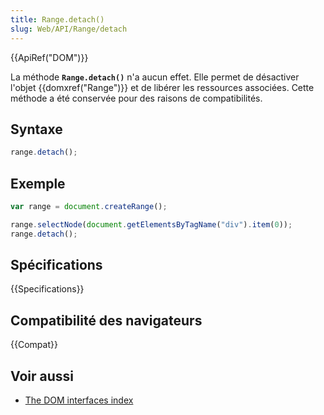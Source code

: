 ```yaml
---
title: Range.detach()
slug: Web/API/Range/detach
---
```


{{ApiRef("DOM")}}

La méthode **`Range.detach()`** n'a aucun effet. Elle permet de désactiver l'objet {{domxref("Range")}} et de libérer les ressources associées. Cette méthode a été conservée pour des raisons de compatibilités.

## Syntaxe

```js
range.detach();
```

## Exemple

```js
var range = document.createRange();

range.selectNode(document.getElementsByTagName("div").item(0));
range.detach();
```

## Spécifications

{{Specifications}}

## Compatibilité des navigateurs

{{Compat}}

## Voir aussi

- [The DOM interfaces index](/fr/docs/Web/API/Document_Object_Model)
